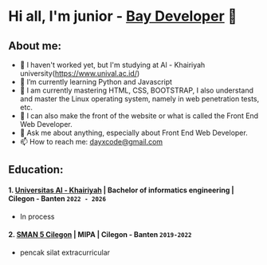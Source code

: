 # Hi all, I'm junior -  [Bay Developer](https://youtu.be/bsEwMCoAnFI) 👋
## About me:
- 🔭 I haven't worked yet, but I'm studying at Al - Khairiyah university(https://www.unival.ac.id/)
- 🌱 I’m currently learning Python and Javascript
- 👯 I am currently mastering HTML, CSS, BOOTSTRAP, I also understand and master the Linux operating system, namely in web penetration tests, etc.
- 🤔 I can also make the front of the website or what is called the Front End Web Developer.
- 💬 Ask me about anything, especially about Front End Web Developer.
- 📫 How to reach me: dayxcode@gmail.com

## Education:

#### 1. [Universitas Al - Khairiyah](https://www.unival.ac.id/) | Bachelor of informatics engineering | Cilegon - Banten `2022 - 2026`
   - In process 
 #### 2. [SMAN 5 Cilegon](https://www.smanli.sch.id/) | MIPA | Cilegon - Banten `2019-2022`
   - pencak silat extracurricular
